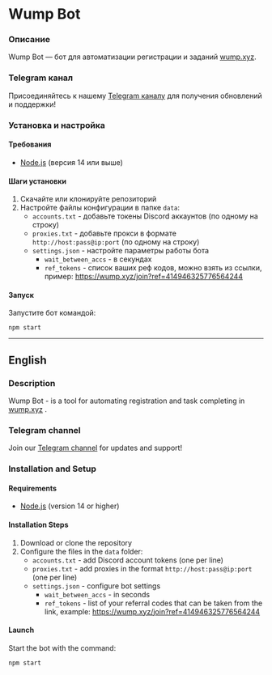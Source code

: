 # Wump Bot

### Описание
Wump Bot — бот для автоматизации регистрации и заданий [wump.xyz](https://wump.xyz/join?ref=414946325776564244).

### Telegram канал
Присоединяйтесь к нашему [Telegram каналу](https://t.me/zonavtech) для получения обновлений и поддержки!

### Установка и настройка

#### Требования
- [Node.js](https://nodejs.org/) (версия 14 или выше)

#### Шаги установки
1. Скачайте или клонируйте репозиторий
2. Настройте файлы конфигурации в папке `data`:
   - `accounts.txt` - добавьте токены Discord аккаунтов (по одному на строку)
   - `proxies.txt` - добавьте прокси в формате `http://host:pass@ip:port` (по одному на строку)
   - `settings.json` - настройте параметры работы бота
     - `wait_between_accs` - в секундах
     - `ref_tokens` - список ваших реф кодов, можно взять из ссылки, пример: https://wump.xyz/join?ref=414946325776564244

#### Запуск
Запустите бот командой:
```
npm start
```

---

## English

### Description
Wump Bot - is a tool for automating registration and task completing in [wump.xyz](https://wump.xyz/join?ref=414946325776564244) .

### Telegram channel
Join our [Telegram channel](https://t.me/zonavtech) for updates and support!

### Installation and Setup

#### Requirements
- [Node.js](https://nodejs.org/) (version 14 or higher)

#### Installation Steps
1. Download or clone the repository
2. Configure the files in the `data` folder:
   - `accounts.txt` - add Discord account tokens (one per line)
   - `proxies.txt` - add proxies in the format `http://host:pass@ip:port` (one per line)
   - `settings.json` - configure bot settings
      - `wait_between_accs` - in seconds
     - `ref_tokens` - list of your referral codes that can be taken from the link, example: https://wump.xyz/join?ref=414946325776564244

#### Launch
Start the bot with the command:
```
npm start
```